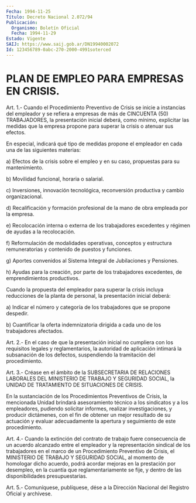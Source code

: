 ```yaml
---
Fecha: 1994-11-25
Título: Decreto Nacional 2.072/94
Publicación:
  Organismo: Boletín Oficial
  Fecha: 1994-11-29
Estado: Vigente
SAIJ: https://www.saij.gob.ar/DN19940002072
Id: 123456789-0abc-270-2000-4991soterced
---
```

# PLAN DE EMPLEO PARA EMPRESAS EN CRISIS.

<a id="1"></a>
Art. 1.- Cuando el Procedimiento Preventivo de Crisis se inicie a instancias  del  empleador  y  se  refiera  a  empresas de más de CINCUENTA (50) TRABAJADORES, la presentación inicial  deberá,  como mínimo,  explicitar las medidas que la empresa propone para superar la crisis o atenuar sus efectos.

En especial,  indicará qué tipo de medidas propone el empleador en cada una de las siguientes materias:

a) Efectos de la  crisis  sobre el empleo y en su caso, propuestas para su mantenimiento.

b) Movilidad funcional, horaria o salarial.

c) Inversiones, innovación  tecnológica, reconversión productiva y cambio organizacional.

d) Recalificación y formación  profesional  de  la  mano  de  obra empleada por la empresa.

e)  Recolocación  interna o externa de los trabajadores excedentes y régimen de ayudas a la recolocación.

f)  Reformulación  de    modalidades    operativas,   conceptos  y estructura  remuneratorias  y contenido de puestos y funciones.

g)  Aportes  convenidos  al Sistema  Integral  de  Jubilaciones  y Pensiones.

h)  Ayudas  para  la  creación,  por  parte  de  los  trabajadores excedentes, de emprendimientos productivos.

Cuando la propuesta del  empleador  para superar la crisis incluya reducciones de  la  planta de personal,  la  presentación  inicial deberá:

a) Indicar el número  y  categoría  de  los  trabajadores  que  se propone despedir.

b)  Cuantificar  la  oferta  indemnizatoria dirigida a cada uno de los trabajadores afectados.

<a id="2"></a>
Art. 2.- En el caso de que la presentación inicial no cumpliera con  los  requisitos  legales  y  reglamentarios,  la  autoridad de aplicación  intimará  la  subsanación de los defectos, suspendiendo la tramitación del procedimiento.

<a id="3"></a>
Art. 3.- Créase en el ámbito de la SUBSECRETARIA DE RELACIONES LABORALES  DEL  MINISTERIO DE TRABAJO Y SEGURIDAD SOCIAL, la UNIDAD DE TRATAMIENTO DE SITUACIONES DE CRISIS.

En la sustanciación  de  los Procedimientos Preventivos de Crisis, la  mencionada  Unidad  brindará    asesoramiento   técnico  a  los sindicatos  y  a  los  empleadores,  pudiendo  solicitar  informes, realizar  investigaciones, y  producir  dictámenes, con el fin  de obtener un mejor resultado de su actuación  y evaluar adecuadamente la apertura y seguimiento de este procedimiento.

<a id="4"></a>
Art.  4.-  Cuando  la  extinción del contrato de trabajo fuere consecuencia  de  un acuerdo alcanzado  entre  el  empleador  y  la representación sindical  de  los  trabajadores  en  el  marco de un Procedimiento  Preventivo  de  Crisis,  el MINISTERIO DE TRABAJO  Y SEGURIDAD  SOCIAL,  al momento de homologar  dicho  acuerdo,  podrá acordar mejoras en la  prestación  por desempleo, en la cuantía que reglamentariamente  se  fije,  y  dentro  de  las  disponibilidades presupuestarias.

<a id="5"></a>
Art. 5.- Comuníquese, publíquese, dése a la Dirección Nacional del Registro Oficial y archívese.